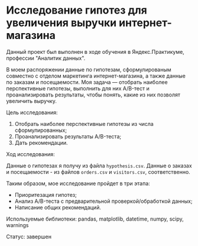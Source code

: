 # Исследование гипотез для увеличения выручки интернет-магазина
Данный проект был выполнен в ходе обучения в Яндекс.Практикуме, профессии "Аналитик данных".

В моем распоряжении данные по гипотезам, сформулированым совместно с отделом маркетинга интернет-магазина, а также данные по заказам и посещаемости. Моя задача — отобрать наиболее перспективные гипотезы, выполнить для них A/B-тест и проанализировать результаты, чтобы понять, какие из них позволят увеличить выручку.

Цель исследования:
1. Отобрать наиболее перспективные гипотезы из числа сформулированных;
2. Проанализировать результаты A/B-теста;
3. Дать рекомендации.

Ход исследования:

Данные о гипотезах я получу из файла `hypothesis.csv`. Данные о заказах и посещаемости - из файлов `orders.csv` и `visitors.csv`, соответственно.

Таким образом, мое исследование пройдет в три этапа:
- Приоритезация гипотез;
- Анализ A/B-теста с предварительной проверкой/обработкой данных;
- Написание общих рекомендаций.

Используемые библиотеки: pandas, matplotlib, datetime, numpy, scipy, warnings

Статус: завершен
